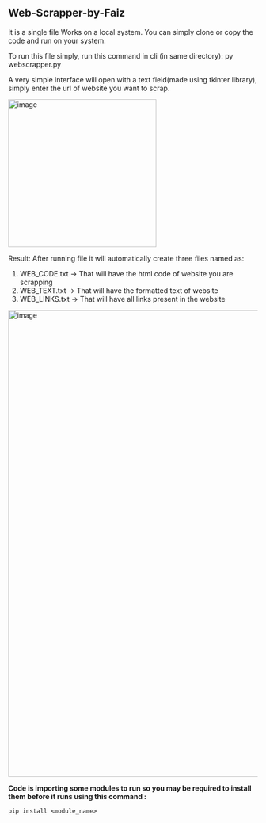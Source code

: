 ## Web-Scrapper-by-Faiz

It is a single file Works on a local system. You can simply clone or copy the code and run on your system.

To run this file simply, run this command in cli (in same directory):  py webscrapper.py 

A very simple interface will open with a text field(made using tkinter library), simply enter the url of website you want to scrap.


<img width="299" alt="image" src="https://github.com/FaizAlam4/Web-Scrapper-by-Faiz/assets/87482396/8d75e4b0-3f02-48ca-adb4-a03f7631b286">


Result:
After running file it will automatically create three files named as: 
1. WEB_CODE.txt -> That will have the html code of website you are scrapping
2. WEB_TEXT.txt -> That will have the formatted text of website
3. WEB_LINKS.txt -> That will have all links present in the website

<img width="943" alt="image" src="https://github.com/FaizAlam4/Web-Scrapper-by-Faiz/assets/87482396/88638206-73b1-4127-924c-f00984489ce1">



**Code is importing some modules to run so you may be required to install them before it runs using this command :** 
```
pip install <module_name>
```
